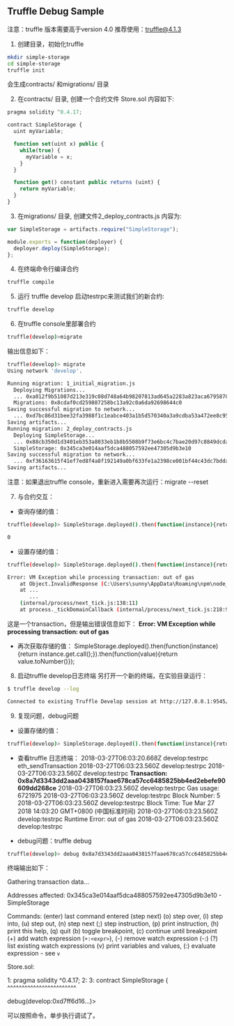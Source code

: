 **Truffle Debug Sample**
-------------------------------
注意：truffle 版本需要高于version 4.0 推荐使用：truffle@4.1.3

1. 创建目录，初始化truffle
```Bash
mkdir simple-storage
cd simple-storage
truffle init
```
会生成contracts/ 和migrations/ 目录

2. 在contracts/ 目录, 创建一个合约文件 Store.sol 内容如下:
```javascript
pragma solidity ^0.4.17;

contract SimpleStorage {
  uint myVariable;

  function set(uint x) public {
    while(true) {
      myVariable = x;
    }
  }

  function get() constant public returns (uint) {
    return myVariable;
  }
}
```
3. 在migrations/ 目录, 创建文件2_deploy_contracts.js 内容为:
```javascript
var SimpleStorage = artifacts.require("SimpleStorage");

module.exports = function(deployer) {
  deployer.deploy(SimpleStorage);
};
```
4. 在终端命令行编译合约
```Bash
truffle compile
```

5. 运行 truffle develop 启动testrpc来测试我们的新合约:
```Bash
truffle develop
```

6. 在truffle console里部署合约
```Bash
truffle(develop)>migrate
```
输出信息如下：
```Bash
truffle(develop)> migrate
Using network 'develop'.

Running migration: 1_initial_migration.js
  Deploying Migrations...
  ... 0xa012f9b51087d213e319c08d748a64b98207813ad645a2283a823aca6795870a
  Migrations: 0x8cdaf0cd259887258bc13a92c0a6da92698644c0
Saving successful migration to network...
  ... 0xd7bc86d31bee32fa3988f1c1eabce403a1b5d570340a3a9cdba53a472ee8c956
Saving artifacts...
Running migration: 2_deploy_contracts.js
  Deploying SimpleStorage...
  ... 0x88cb350d1d3401eb353a8033eb1b8b5508b9f73e6bc4c7bae20d97c8849dcda5
  SimpleStorage: 0x345ca3e014aaf5dca488057592ee47305d9b3e10
Saving successful migration to network...
  ... 0xf36163615f41ef7ed8f4a8f192149a0bf633fe1a2398ce001bf44c43dc7bdda0
Saving artifacts...
```
注意：如果退出truffle console，重新进入需要再次运行：migrate --reset

7. 与合约交互：

* 查询存储的值：
```Bash
truffle(develop)> SimpleStorage.deployed().then(function(instance){return instance.get.call();}).then(function(value){return value.toNumber()});

0
```

* 设置存储的值：
```Bash
truffle(develop)> SimpleStorage.deployed().then(function(instance){return instance.set(4);});

Error: VM Exception while processing transaction: out of gas
    at Object.InvalidResponse (C:\Users\sunny\AppData\Roaming\npm\node_modules\truffle\build\webpack:\~\web3\lib\web3\errors.js:38:1)
    at ...
       ...
    (internal/process/next_tick.js:138:11)
    at process._tickDomainCallback (internal/process/next_tick.js:218:9)

```
这是一个transaction，但是输出错误信息如下：
**Error: VM Exception while processing transaction: out of gas** 

* 再次获取存储的值：
SimpleStorage.deployed().then(function(instance){return instance.get.call();}).then(function(value){return value.toNumber()});

8. 启动truffle develop日志终端
另打开一个新的终端，在实验目录运行：
```Bash
$ truffle develop --log

Connected to existing Truffle Develop session at http://127.0.0.1:9545/

```

9. 复现问题，debug问题
* 设置存储的值：
```Bash
truffle(develop)> SimpleStorage.deployed().then(function(instance){return instance.set(4);});
```
* 查看truffle 日志终端：
2018-03-27T06:03:20.668Z develop:testrpc eth_sendTransaction
2018-03-27T06:03:23.560Z develop:testrpc
2018-03-27T06:03:23.560Z develop:testrpc   **Transaction: 0x8a7d3343dd2aaa0438157faae678ca57cc6485825bb4ed2ebefe90609dd268ce**
2018-03-27T06:03:23.560Z develop:testrpc   Gas usage: 6721975
2018-03-27T06:03:23.560Z develop:testrpc   Block Number: 5
2018-03-27T06:03:23.560Z develop:testrpc   Block Time: Tue Mar 27 2018 14:03:20 GMT+0800 (中国标准时间)
2018-03-27T06:03:23.560Z develop:testrpc   Runtime Error: out of gas
2018-03-27T06:03:23.560Z develop:testrpc

* debug问题：truffle debug <Transaction ID>
```Bash
truffle(develop)> debug 0x8a7d3343dd2aaa0438157faae678ca57cc6485825bb4ed2ebefe90609dd268ce
```

终端输出如下：

Gathering transaction data...

Addresses affected:
 0x345ca3e014aaf5dca488057592ee47305d9b3e10 - SimpleStorage

Commands:
(enter) last command entered (step next)
(o) step over, (i) step into, (u) step out, (n) step next
(;) step instruction, (p) print instruction, (h) print this help, (q) quit
(b) toggle breakpoint, (c) continue until breakpoint
(+) add watch expression (`+:<expr>`), (-) remove watch expression (-:<expr>)
(?) list existing watch expressions
(v) print variables and values, (:) evaluate expression - see `v`


Store.sol:

1: pragma solidity ^0.4.17;
2:
3: contract SimpleStorage {
   ^^^^^^^^^^^^^^^^^^^^^^^^

debug(develop:0xd7ff6d16...)>

可以按照命令，单步执行调试了。